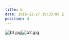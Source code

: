 ```yaml
---
title: b
date: 2016-12-27 19:33:00 Z
position: 4
---
```


![b1.jpg](/uploads/b1.jpg)![b2.jpg](/uploads/b2.jpg)